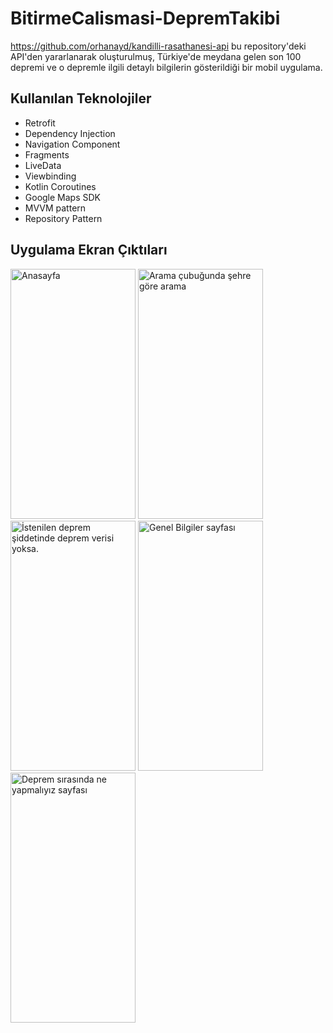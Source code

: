 # BitirmeCalismasi-DepremTakibi
https://github.com/orhanayd/kandilli-rasathanesi-api bu repository'deki API'den yararlanarak oluşturulmuş, Türkiye'de meydana gelen son 100 depremi ve o depremle ilgili 
detaylı bilgilerin gösterildiği bir mobil uygulama.
## Kullanılan Teknolojiler
- Retrofit
-  Dependency Injection
-  Navigation Component
-  Fragments
-  LiveData
-  Viewbinding
-  Kotlin Coroutines 
-  Google Maps SDK
-  MVVM pattern 
-  Repository Pattern

## Uygulama Ekran Çıktıları

<img src="https://github.com/melikegoren/BitirmeCalismasi-DepremTakibi/assets/79282676/e7fa4655-3b54-4afe-a5c1-bd8d9e59731c" alt="Anasayfa" width="200" height="400"> 
<img src="https://github.com/melikegoren/BitirmeCalismasi-DepremTakibi/assets/79282676/f29943cf-9cef-42c9-9523-b95c042ac009" alt="Arama çubuğunda şehre göre arama" width="200" height="400">
<img src="https://github.com/melikegoren/BitirmeCalismasi-DepremTakibi/assets/79282676/360b9987-7c98-4b41-9025-77c5b6594f48" alt="İstenilen deprem şiddetinde deprem verisi yoksa." width="200" height="400"> 
<img src="https://github.com/melikegoren/BitirmeCalismasi-DepremTakibi/assets/79282676/0588ceb8-7f41-4122-816f-fec2aea0ca04" alt="Genel Bilgiler sayfası" width="200" height="400">
<img src="https://github.com/melikegoren/BitirmeCalismasi-DepremTakibi/assets/79282676/1767f341-a7b1-4051-8ee1-80ff2734e136" alt="Deprem sırasında ne yapmalıyız sayfası" width="200" height="400"> 

